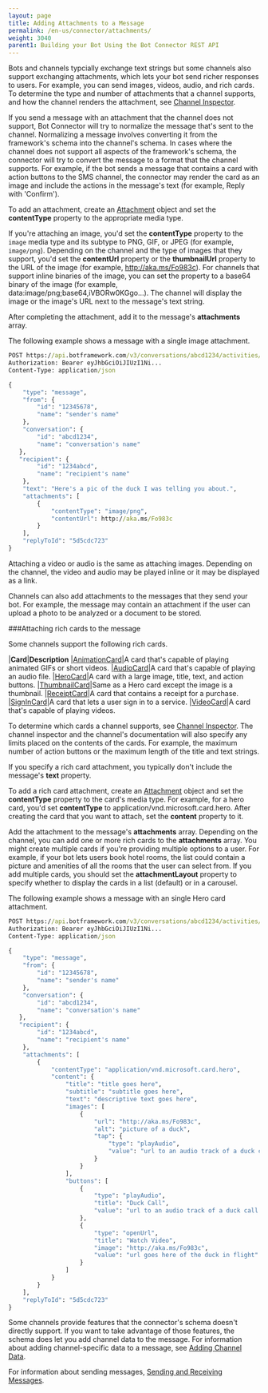 ```yaml
---
layout: page
title: Adding Attachments to a Message
permalink: /en-us/connector/attachments/
weight: 3040
parent1: Building your Bot Using the Bot Connector REST API
---
```



Bots and channels typcially exchange text strings but some channels also support exchanging attachments, which lets your bot send richer responses to users. For example, you can send images, videos, audio, and rich cards. To determine the type and number of attachments that a channel supports, and how the channel renders the attachment, see [Channel Inspector](/en-us/channel-inspector).

If you send a message with an attachment that the channel does not support, Bot Connector will try to normalize the message that's sent to the channel. Normalizing a message involves converting it from the framework's schema into the channel's schema. In cases where the channel does not support all aspects of the framework's schema, the connector will try to convert the message to a format that the channel supports. For example, if the bot sends a message that contains a card with action buttons to the SMS channel, the connector may render the card as an image and include the actions in the message's text (for example, Reply with 'Confirm'). 

To add an attachment, create an [Attachment](../reference/#attachment) object and set the **contentType** property to the appropriate media type.  

If you're attaching an image, you'd set the **contentType** property to the `image` media type and its subtype to PNG, GIF, or JPEG (for example, `image/png`). Depending on the channel and the type of images that they support, you'd set the **contentUrl** property or the **thumbnailUrl** property to the URL of the image (for example, http://aka.ms/Fo983c). For channels that support inline binaries of the image, you can set the property to a base64 binary of the image (for example, data:image/png;base64,iVBORw0KGgo…). The channel will display the image or the image's URL next to the message's text string.

After completing the attachment, add it to the message's **attachments** array.

The following example shows a message with a single image attachment.

```cmd
POST https://api.botframework.com/v3/conversations/abcd1234/activities/5d5cdc723 HTTP/1.1
Authorization: Bearer eyJhbGciOiJIUzI1Ni...
Content-Type: application/json

{
    "type": "message",
    "from": {
        "id": "12345678",
        "name": "sender's name"
    },
    "conversation": {
        "id": "abcd1234",
        "name": "conversation's name"
   },
   "recipient": {
        "id": "1234abcd",
        "name": "recipient's name"
    },
    "text": "Here's a pic of the duck I was telling you about.",
    "attachments": [
        {
            "contentType": "image/png",
            "contentUrl": http://aka.ms/Fo983c
        }
    ],
    "replyToId": "5d5cdc723"
}
```

Attaching a video or audio is the same as attaching images. Depending on the channel, the video and audio may be played inline or it may be displayed as a link.

Channels can also add attachments to the messages that they send your bot. For example, the message may contain an attachment if the user can upload a photo to be analyzed or a document to be stored.

###Attaching rich cards to the message

Some channels support the following rich cards.

|**Card**|**Description**
|[AnimationCard](../reference/#animationcard)|A card that's capable of playing animated GIFs or short videos.
|[AudioCard](../reference/#audiocard)|A card that's capable of playing an audio file.
|[HeroCard](../reference/#herocard)|A card with a large image, title, text, and action buttons.
|[ThumbnailCard](../reference/#thumbnailcard)|Same as a Hero card except the image is a thumbnail.
|[ReceiptCard](../reference/#receiptcard)|A card that contains a receipt for a purchase.
|[SignInCard](../reference/#signincard)|A card that lets a user sign in to a service.
|[VideoCard](#videocard)|A card that's capable of playing videos.

To determine which cards a channel supports, see [Channel Inspector](/en-us/channel-inspector). The channel inspector and the channel's documentation will also specify any limits placed on the contents of the cards. For example, the maximum number of action buttons or the maximum length of the title and text strings. 

If you specify a rich card attachment, you typically don't include the message's **text** property.

To add a rich card attachment, create an [Attachment](../reference/#attachment) object and set the **contentType** property to the card's media type. For example, for a hero card, you'd set **contentType** to application/vnd.microsoft.card.hero. After creating the card that you want to attach, set the **content** property to it.

Add the attachment to the message's **attachments** array. Depending on the channel, you can add one or more rich cards to the **attachments** array. You might create multiple cards if you're providing multiple options to a user. For example, if your bot lets users book hotel rooms, the list could contain a picture and amenities of all the rooms that the user can select from. If you add multiple cards, you should set the **attachmentLayout** property to specify whether to display the cards in a list (default) or in a carousel.  

The following example shows a message with an single Hero card attachment.

```cmd
POST https://api.botframework.com/v3/conversations/abcd1234/activities/5d5cdc723 HTTP/1.1
Authorization: Bearer eyJhbGciOiJIUzI1Ni...
Content-Type: application/json

{
    "type": "message",
    "from": {
        "id": "12345678",
        "name": "sender's name"
    },
    "conversation": {
        "id": "abcd1234",
        "name": "conversation's name"
   },
   "recipient": {
        "id": "1234abcd",
        "name": "recipient's name"
    },
    "attachments": [
        {
            "contentType": "application/vnd.microsoft.card.hero",
            "content": {
                "title": "title goes here",
                "subtitle": "subtitle goes here",
                "text": "descriptive text goes here",
                "images": [
                    {
                        "url": "http://aka.ms/Fo983c",
                        "alt": "picture of a duck",
                        "tap": {
                            "type": "playAudio",
                            "value": "url to an audio track of a duck call goes here"
                        }
                    }
                ],
                "buttons": [
                    {
                        "type": "playAudio",
                        "title": "Duck Call",
                        "value": "url to an audio track of a duck call goes here"
                    },
                    {
                        "type": "openUrl",
                        "title": "Watch Video",
                        "image": "http://aka.ms/Fo983c",
                        "value": "url goes here of the duck in flight"
                    }
                ]
            }
        }
    ],
    "replyToId": "5d5cdc723"
}
```

Some channels provide features that the connector's schema doesn't directly support. If you want to take advantage of those features, the schema does let you add channel data to the message. For information about adding channel-specific data to a message, see [Adding Channel Data](../channeldata).

For information about sending messages, [Sending and Receiving Messages](../messages).